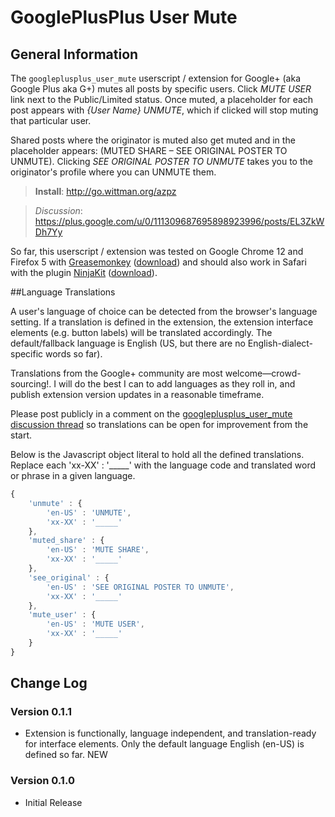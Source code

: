 # GooglePlusPlus User Mute

## General Information
The `googleplusplus_user_mute` userscript / extension for Google+ (aka Google Plus aka G+) mutes all posts by specific users. Click _MUTE USER_ link next to the Public/Limited status. Once muted, a placeholder for each post appears with _{User Name} UNMUTE_, which if clicked will stop muting that particular user.

Shared posts where the originator is muted also get muted and in the placeholder appears: (MUTED SHARE – SEE ORIGINAL POSTER TO UNMUTE). Clicking _SEE ORIGINAL POSTER TO UNMUTE_ takes you to the originator's profile where you can UNMUTE them.

>**Install**: <http://go.wittman.org/azpz>

>_Discussion_: <https://plus.google.com/u/0/111309687695898923996/posts/EL3ZkWDh7Yy>

So far, this userscript / extension was tested on Google Chrome 12 and Firefox 5 with [Greasemonkey](http://www.greasespot.net/) ([download](https://addons.mozilla.org/firefox/748/)) and should also work in Safari with the plugin [NinjaKit](http://d.hatena.ne.jp/os0x/20100612/1276330696) ([download](http://ss-o.net/safari/extension/NinjaKit.safariextz)).

##Language Translations

A user's language of choice can be detected from the browser's language setting. If a translation is defined in the extension, the extension interface elements (e.g. button labels) will be translated accordingly. The default/fallback language is English (US, but there are no English-dialect-specific words so far).

Translations from the Google+ community are most welcome—crowd-sourcing!. I will do the best I can to add languages as they roll in, and publish extension version updates in a reasonable timeframe.

Please post publicly in a comment on the [googleplusplus_user_mute discussion thread]([https://plus.google.com/u/0/111309687695898923996/posts/EL3ZkWDh7Yy) so translations can be open for improvement from the start.

Below is the Javascript object literal to hold all the defined translations. Replace each 'xx-XX' : '_____' with the language code and translated word or phrase in a given language.

```javascript
{
	'unmute' : {
		'en-US' : 'UNMUTE',
		'xx-XX' : '_____'
	},
	'muted_share' : {
		'en-US' : 'MUTE SHARE',
		'xx-XX' : '_____'
	},
	'see_original' : {
		'en-US' : 'SEE ORIGINAL POSTER TO UNMUTE',
		'xx-XX' : '_____'
	},
	'mute_user' : {
		'en-US' : 'MUTE USER',
		'xx-XX' : '_____'
	}
}
```

## Change Log

### Version 0.1.1

- Extension is functionally, language independent, and translation-ready for interface elements. Only the default language English (en-US) is defined so far. NEW

### Version 0.1.0

- Initial Release